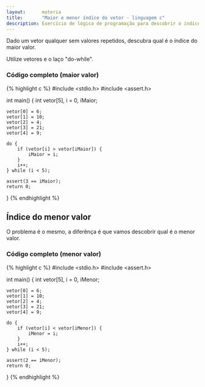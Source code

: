 ```yaml
---
layout:      materia
title:       "Maior e menor índice do vetor - linguagem c"
description: Exercício de lógica de programação para descobrir o índice do maior e o menor valor do vetor.
---
```


Dado um vetor qualquer sem valores repetidos, descubra qual é o índice do maior valor.

Utilize vetores e o laço "do-while".


### Código completo (maior valor)

{% highlight c %}
#include <stdio.h>
#include <assert.h>

int main() {
    int vetor[5], i = 0, iMaior;

    vetor[0] = 6;
    vetor[1] = 10;
    vetor[2] = 4;
    vetor[3] = 21;
    vetor[4] = 9;

    do {
        if (vetor[i] > vetor[iMaior]) {
            iMaior = i;
        }
        i++;
    } while (i < 5);

    assert(3 == iMaior);
    return 0;
}
{% endhighlight %}



Índice do menor valor
---

O problema é o mesmo, a diferênça é que vamos descobrir qual é o menor valor.

### Código completo (menor valor)

{% highlight c %}
#include <stdio.h>
#include <assert.h>

int main() {
    int vetor[5], i = 0, iMenor;

    vetor[0] = 6;
    vetor[1] = 10;
    vetor[2] = 4;
    vetor[3] = 21;
    vetor[4] = 9;

    do {
        if (vetor[i] < vetor[iMenor]) {
            iMenor = i;
        }
        i++;
    } while (i < 5);

    assert(2 == iMenor);
    return 0;
}
{% endhighlight %}
